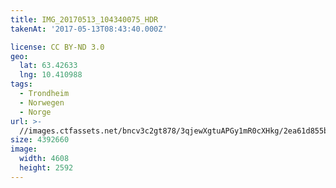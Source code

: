 ```yaml
---
title: IMG_20170513_104340075_HDR
takenAt: '2017-05-13T08:43:40.000Z'

license: CC BY-ND 3.0
geo:
  lat: 63.42633
  lng: 10.410988
tags:
  - Trondheim
  - Norwegen
  - Norge
url: >-
  //images.ctfassets.net/bncv3c2gt878/3qjewXgtuAPGy1mR0cXHkg/2ea61d855b66898ac8d1af4b60bc65fb/img_20170513_104340075_hdr_34609905556_o
size: 4392660
image:
  width: 4608
  height: 2592
---
```


